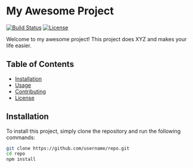 # My Awesome Project

[![Build Status](https://img.shields.io/travis/username/repo.svg)](https://travis-ci.org/username/repo)
[![License](https://img.shields.io/badge/license-MIT-blue.svg)](https://opensource.org/licenses/MIT)

Welcome to my awesome project! This project does XYZ and makes your life easier.

## Table of Contents
- [Installation](#installation)
- [Usage](#usage)
- [Contributing](#contributing)
- [License](#license)

## Installation

To install this project, simply clone the repository and run the following commands:

```bash
git clone https://github.com/username/repo.git
cd repo
npm install
